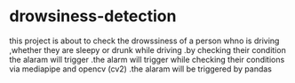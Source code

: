 # drowsiness-detection
this project is about to check the drowssiness of a person whno is driving ,whether they are sleepy or drunk while driving .by checking their condition the alaram will trigger .the alarm will trigger  while checking their conditions via  mediapipe and opencv (cv2) .the alaram will be triggered by pandas 
